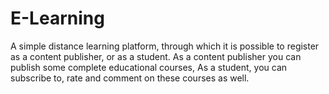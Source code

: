 # E-Learning
A simple distance learning platform, through which it is possible to register as a content publisher, or as a student. As a content publisher you can publish some complete educational courses, As a student, you can subscribe to, rate and comment on these courses as well.
